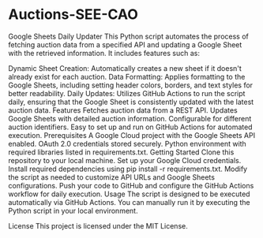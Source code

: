 # Auctions-SEE-CAO
Google Sheets Daily Updater
This Python script automates the process of fetching auction data from a specified API and updating a Google Sheet with the retrieved information. It includes features such as:

Dynamic Sheet Creation: Automatically creates a new sheet if it doesn't already exist for each auction.
Data Formatting: Applies formatting to the Google Sheets, including setting header colors, borders, and text styles for better readability.
Daily Updates: Utilizes GitHub Actions to run the script daily, ensuring that the Google Sheet is consistently updated with the latest auction data.
Features
Fetches auction data from a REST API.
Updates Google Sheets with detailed auction information.
Configurable for different auction identifiers.
Easy to set up and run on GitHub Actions for automated execution.
Prerequisites
A Google Cloud project with the Google Sheets API enabled.
OAuth 2.0 credentials stored securely.
Python environment with required libraries listed in requirements.txt.
Getting Started
Clone this repository to your local machine.
Set up your Google Cloud credentials.
Install required dependencies using pip install -r requirements.txt.
Modify the script as needed to customize API URLs and Google Sheets configurations.
Push your code to GitHub and configure the GitHub Actions workflow for daily execution.
Usage
The script is designed to be executed automatically via GitHub Actions. You can manually run it by executing the Python script in your local environment.

License
This project is licensed under the MIT License.
